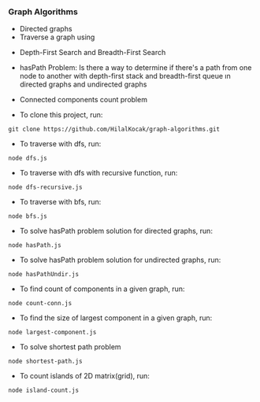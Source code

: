 ### Graph Algorithms
* Directed graphs
* Traverse a graph using
- Depth-First Search and Breadth-First Search
* hasPath Problem: Is there a way to determine if there's a path from one node to another with depth-first stack and breadth-first queue ın directed graphs and undirected graphs

* Connected components count problem 

- To clone this project, run:
```
git clone https://github.com/HilalKocak/graph-algorithms.git

```

- To traverse with dfs, run:
```
node dfs.js
```

- To traverse with dfs with recursive function, run:
```
node dfs-recursive.js
```

- To traverse with bfs, run:
```
node bfs.js
```

- To solve hasPath problem solution for directed graphs, run:
```
node hasPath.js
```

- To solve hasPath problem solution for undirected graphs, run:
```
node hasPathUndir.js
```

- To find count of components in a given graph, run:
```
node count-conn.js
```

- To find the size of largest component in a given graph, run:
```
node largest-component.js
```

- To solve shortest path problem
```
node shortest-path.js
```

- To count islands of 2D matrix(grid), run:
```
node island-count.js
```